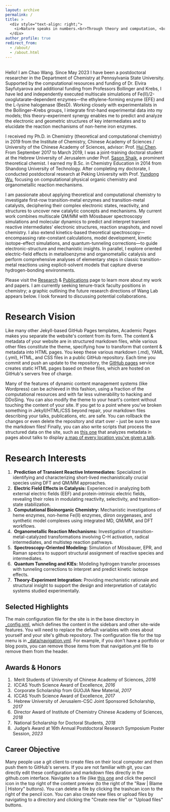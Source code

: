 ```yaml
---
layout: archive
permalink: /
title: >
  <div style="text-align: right;">
    <i>Nature speaks in numbers.<br>Through theory and computation, <br>I interpret them as the language of chemistry<br> — unveiling the elegance of electrons and the beauty of reactivity.</i>
  </div>
author_profile: true
redirect_from: 
  - /about/
  - /about.html
---
```


<br>Hello! I am Chao Wang. Since May 2023 I have been a postdoctoral researcher in the Department of Chemistry at Pennsylvania State University. Supported by the computational resources and funding of Dr. Elvira Sayfutyarova and additional funding from Professors Bollinger and Krebs, I have led and independently executed multiscale simulations of Fe(II)/2-oxoglutarate–dependent enzymes—the ethylene-forming enzyme (EFE) and the L-lysine halogenase (BesD). Working closely with experimentalists in the Bollinger–Krebs groups, I integrate first-hand experimental data into my models; this theory–experiment synergy enables me to predict and analyze the electronic and geometric structures of key intermediates and to elucidate the reaction mechanisms of non-heme iron enzymes.

I received my Ph.D. in Chemistry (theoretical and computational chemistry) in 2019 from the Institute of Chemistry, Chinese Academy of Sciences / University of the Chinese Academy of Sciences, advisor: Prof. [Hui Chen](https://www.webofscience.com/wos/author/record/B-5666-2012). From September 2017 to March 2019, I was a joint-training doctoral student at the Hebrew University of Jerusalem under Prof. [Sason Shaik](https://scholar.google.com/citations?hl=zh-CN&user=00k1P-YAAAAJ&view_op=list_works&sortby=pubdate), a prominent theoretical chemist. I earned my B.Sc. in Chemistry Education in 2014 from Shandong University of Technology. After completing my doctorate, I conducted postdoctoral research at Peking University with Prof. [Yundong Wu](https://www.chem.pku.edu.cn/en/People/AcademicStaff/c5bc1350b7ab4f3cb8a5f9e4d20b07f4.htm), focusing on computational physical organic chemistry and organometallic reaction mechanisms.

I am passionate about applying theoretical and computational chemistry to investigate first-row transition-metal enzymes and transition-metal catalysts, deciphering their complex electronic states, reactivity, and structures to uncover new catalytic concepts and mechanisms. My current work combines multiscale QM/MM with Mössbauer spectroscopy simulations and molecular dynamics to predict and interpret transient reactive intermediates’ electronic structures, reaction snapshots, and novel chemistry. I also extend kinetics-based theoretical spectroscopy—encompassing rate-constant calculations, model development, kinetic isotope-effect simulations, and quantum-tunneling corrections—to guide electronic-structure and mechanistic insights. In parallel, I explore oriented electric-field effects in metalloenzyme and organometallic catalysis and perform comprehensive analyses of elementary steps in classic transition-metal reactions using explicit-solvent models that capture diverse hydrogen-bonding environments.

Please visit the [Research](https://iloveiron.github.io/teaching/) & [Publications](https://iloveiron.github.io/publications/) page to learn more about my work and papers. I am currently seeking tenure-track faculty positions in chemistry; a graphic outlining the future research directions of Wang Lab appears below. I look forward to discussing potential collaborations.

Research Vision
======
Like many other Jekyll-based GitHub Pages templates, Academic Pages makes you separate the website's content from its form. The content & metadata of your website are in structured markdown files, while various other files constitute the theme, specifying how to transform that content & metadata into HTML pages. You keep these various markdown (.md), YAML (.yml), HTML, and CSS files in a public GitHub repository. Each time you commit and push an update to the repository, the [GitHub pages](https://pages.github.com/) service creates static HTML pages based on these files, which are hosted on GitHub's servers free of charge.

Many of the features of dynamic content management systems (like Wordpress) can be achieved in this fashion, using a fraction of the computational resources and with far less vulnerability to hacking and DDoSing. You can also modify the theme to your heart's content without touching the content of your site. If you get to a point where you've broken something in Jekyll/HTML/CSS beyond repair, your markdown files describing your talks, publications, etc. are safe. You can rollback the changes or even delete the repository and start over - just be sure to save the markdown files! Finally, you can also write scripts that process the structured data on the site, such as [this one](https://github.com/academicpages/academicpages.github.io/blob/master/talkmap.ipynb) that analyzes metadata in pages about talks to display [a map of every location you've given a talk](https://academicpages.github.io/talkmap.html).

Research Interests
======
1. &nbsp;<b>Prediction of Transient Reactive Intermediates:</b> Specialized in identifying and characterizing short-lived mechanistically crucial species using DFT and QM/MM approaches.
1. &nbsp;<b>Electric Field Effects in Catalysis:</b> Experienced in analyzing both external electric fields (EEF) and protein-intrinsic electric fields, revealing their roles in modulating reactivity, selectivity, and transition-state stabilization.
1. &nbsp;<b>Computational Bioinorganic Chemistry:</b> Mechanistic investigations of heme enzymes, non-heme Fe(II) enzymes, diiron oxygenases, and synthetic model complexes using integrated MD, QM/MM, and DFT workflows.
1. &nbsp;<b>Organometallic Reaction Mechanisms:</b> Investigation of transition-metal-catalyzed transformations involving C–H activation, radical intermediates, and multistep reaction pathways.
1. &nbsp;<b>Spectroscopy-Oriented Modeling:</b> Simulation of Mössbauer, EPR, and Raman spectra to support structural assignment of reactive species and intermediates.
1. &nbsp;<b>Quantum Tunneling and KIEs:</b> Modeling hydrogen transfer processes with tunneling corrections to interpret and predict kinetic isotope effects.
1. &nbsp;<b>Theory-Experiment Integration:</b> Providing mechanistic rationale and structural insight to support the design and interpretation of catalytic systems studied experimentally.

Selected Highlights
------
The main configuration file for the site is in the base directory in [_config.yml](https://github.com/academicpages/academicpages.github.io/blob/master/_config.yml), which defines the content in the sidebars and other site-wide features. You will need to replace the default variables with ones about yourself and your site's github repository. The configuration file for the top menu is in [_data/navigation.yml](https://github.com/academicpages/academicpages.github.io/blob/master/_data/navigation.yml). For example, if you don't have a portfolio or blog posts, you can remove those items from that navigation.yml file to remove them from the header. 

Awards & Honors
------
1. &nbsp;Merit Students of University of Chinese Academy of Sciences, <i>2016</i>
1. &nbsp;ICCAS Youth Science Award of Excellence, <i>2016</i>
1. &nbsp;Corporate Scholarship from GUOJIA New Material, <i>2017</i>
1. &nbsp;ICCAS Youth Science Award of Excellence, <i>2017</i>
1. &nbsp;Hebrew University of Jerusalem-CSC Joint Sponsored Scholarship, <i>2017</i>
1. &nbsp;Director Award of Institute of Chemistry Chinese Academy of Sciences, <i>2018</i>
1. &nbsp;National Scholarship for Doctoral Students, <i>2018</i>
1. &nbsp;Judge’s Award at 16th Annual Postdoctoral Research Symposium Poster Session, <i>2023</i>

Career Objective
------
Many people use a git client to create files on their local computer and then push them to GitHub's servers. If you are not familiar with git, you can directly edit these configuration and markdown files directly in the github.com interface. Navigate to a file (like [this one](https://github.com/academicpages/academicpages.github.io/blob/master/_talks/2012-03-01-talk-1.md) and click the pencil icon in the top right of the content preview (to the right of the "Raw | Blame | History" buttons). You can delete a file by clicking the trashcan icon to the right of the pencil icon. You can also create new files or upload files by navigating to a directory and clicking the "Create new file" or "Upload files" buttons. 
